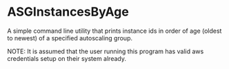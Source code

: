 # ASGInstancesByAge
A simple command line utility that prints instance ids in order of age (oldest to newest) of a specified autoscaling group.

NOTE: It is assumed that the user running this program has valid aws credentials setup on their system already.
